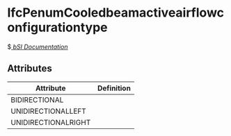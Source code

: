 IfcPenumCooledbeamactiveairflowconfigurationtype
================================================
$[ _bSI
Documentation_](https://standards.buildingsmart.org/IFC/DEV/IFC4_2/FINAL/HTML/schema//pset/penum_cooledbeamactiveairflowconfigurationtype.htm)


Attributes
----------
| Attribute           | Definition   |
|---------------------|--------------|
| BIDIRECTIONAL       |              |
| UNIDIRECTIONALLEFT  |              |
| UNIDIRECTIONALRIGHT |              |
